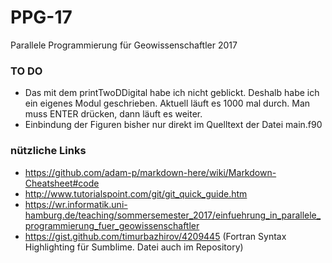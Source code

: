 # PPG-17
Parallele Programmierung für Geowissenschaftler 2017

### TO DO 
- Das mit dem printTwoDDigital habe ich nicht geblickt. Deshalb habe ich ein eigenes Modul geschrieben. Aktuell läuft es 1000 mal durch. Man muss ENTER drücken, dann läuft es weiter.
- Einbindung der Figuren bisher nur direkt im Quelltext der Datei main.f90

### nützliche Links
- https://github.com/adam-p/markdown-here/wiki/Markdown-Cheatsheet#code
- http://www.tutorialspoint.com/git/git_quick_guide.htm
- https://wr.informatik.uni-hamburg.de/teaching/sommersemester_2017/einfuehrung_in_parallele_programmierung_fuer_geowissenschaftler
- https://gist.github.com/timurbazhirov/4209445 (Fortran Syntax Highlighting für Sumblime. Datei auch im Repository)

